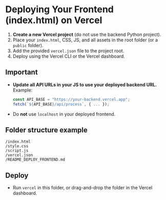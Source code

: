 # Deploying Your Frontend (index.html) on Vercel

1. **Create a new Vercel project** (do not use the backend Python project).
2. Place your `index.html`, CSS, JS, and all assets in the root folder (or a `public` folder).
3. Add the provided `vercel.json` file to the project root.
4. Deploy using the Vercel CLI or the Vercel dashboard.

## Important

- **Update all API URLs in your JS to use your deployed backend URL.**
  Example:
  ```js
  const API_BASE = "https://your-backend.vercel.app";
  fetch(`${API_BASE}/api/process`, { ... });
  ```
- Do **not** use `localhost` in your deployed frontend.

## Folder structure example

```
/index.html
/style.css
/script.js
/vercel.json
/README_DEPLOY_FRONTEND.md
```

## Deploy

- Run `vercel` in this folder, or drag-and-drop the folder in the Vercel dashboard.

